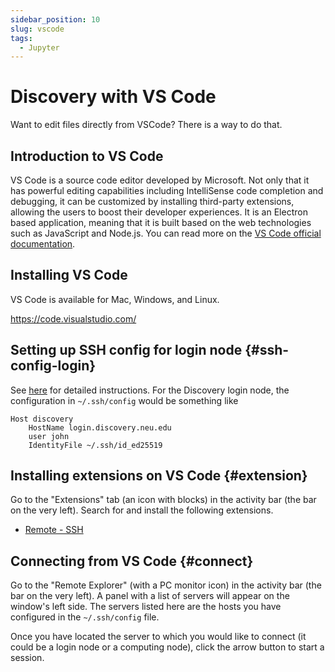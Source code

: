 ```yaml
---
sidebar_position: 10
slug: vscode
tags:
  - Jupyter
---
```


# Discovery with VS Code
Want to edit files directly from VSCode? There is a way to do that.


## Introduction to VS Code
VS Code is a source code editor developed by Microsoft. Not only that it has powerful editing capabilities including IntelliSense code completion and debugging, it can be customized by installing third-party extensions, allowing the users to boost their developer experiences. It is an Electron based application, meaning that it is built based on the web technologies such as JavaScript and Node.js. You can read more on the [VS Code official documentation](https://code.visualstudio.com/docs/editor/whyvscode).

## Installing VS Code
VS Code is available for Mac, Windows, and Linux.

https://code.visualstudio.com/

## Setting up SSH config for login node {#ssh-config-login}
See [here](/docs/computation/unix/ssh#setting-up-ssh-config) for detailed instructions.
For the Discovery login node, the configuration in `~/.ssh/config` would be something like
```title="~/.ssh/config"
Host discovery
    HostName login.discovery.neu.edu
    user john
    IdentityFile ~/.ssh/id_ed25519
```

## Installing extensions on VS Code {#extension}
Go to the "Extensions" tab (an icon with blocks) in the activity bar (the bar on the very left). Search for and install the following extensions.
- [Remote - SSH](https://marketplace.visualstudio.com/items?itemName=ms-vscode-remote.remote-ssh)


## Connecting from VS Code {#connect}
Go to the "Remote Explorer" (with a PC monitor icon) in the activity bar (the bar on the very left). A panel with a list of servers will appear on the window's left side. The servers listed here are the hosts you have configured in the `~/.ssh/config` file.

Once you have located the server to which you would like to connect (it could be a login node or a computing node), click the arrow button to start a session.